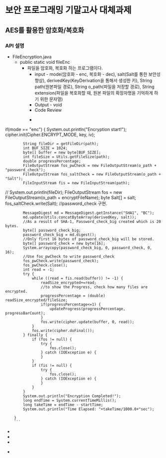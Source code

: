 # 보안 프로그래밍 기말고사 대체과제
## AES를 활용한 암호화/복호화 

### API 설명
* FileEncryption.java
  * public static void fileEnc
    * 파일을 암호화, 복호화 하는 프로그램이다.
      * input - mode(암호화 - enc, 복호화 - dec), salt(Salt를 통한 보안성 향상), derivedKey(KeyDerivation을 통해서 생성한 키), String path(원본파일 경로), String o_path(파일을 저장할 경로), String extension(파일을 복호화할 때, 원본 파일의 확장자명을 기억하게 하기 위한 문자열)
      * Output - void
      * Code Review
      * ```java
 if(mode == "enc") {
            System.out.println("Encryption start!");
            cipher.init(Cipher.ENCRYPT_MODE, key, iv);

            String fileDir = getFileDir(path);
            int BUF_SIZE = 1024;
            byte[] buffer = new byte[BUF_SIZE];
            int fileSize = Utils.getFileSize(path);
            double progressPercentage;
            FileOutputStream fos_pwCheck = new FileOutputStream(o_path + "password_check");
            FileOutputStream fos_saltCheck = new FileOutputStream(o_path + "Salt");
            FileInputStream fis = new FileInputStream(path);

//            System.out.println(fileDir);
            FileOutputStream fos = new FileOutputStream(o_path + encryptFileName);
            byte Salt[] = salt;
            fos_saltCheck.write(Salt);
            //password_check 구현.

            MessageDigest md = MessageDigest.getInstance("SHA1", "BC");
            md.update(Utils.concatByteArray(derivedKey, salt));
            //As a result of SHA-1, Password_check_big created which is 20 bytes.
            byte[] password_check_big;
            password_check_big = md.digest();
            //Only first 16 bytes of password_check_big will be stored.
            byte[] password_check = new byte[16];
            System.arraycopy(password_check_big, 0, password_check, 0, 16);
            //Use fos_pwCheck to write password_check
            fos_pwCheck.write(password_check);
            fos_pwCheck.close();
            int read = -1;
            try {
                while ((read = fis.read(buffer)) != -1) {
                    readSize_encrypted+=read;
                    //to show the Progress, check how many files are encrypted.
                    progressPercentage = (double) readSize_encrypted/fileSize;
                    if(progressPercentage<=1) {
                        updateProgress(progressPercentage, progressBarCount);
                    }
                    fos.write(cipher.update(buffer, 0, read));
                }
                fos.write(cipher.doFinal());
            } finally {
                if (fos != null) {
                    try {
                        fos.close();
                    } catch (IOException e) {
                    }
                }
                if (fis != null) {
                    try {
                        fos.close();
                    } catch (IOException e) {
                    }
                }
            }
            System.out.println("Encryption Completed!");
            long endTime = System.currentTimeMillis();
            long takeTime = endTime - startTime;
            System.out.println("Time Elapsed: "+takeTime/1000.0+"sec");

        }
        ```
*
*
*
+
